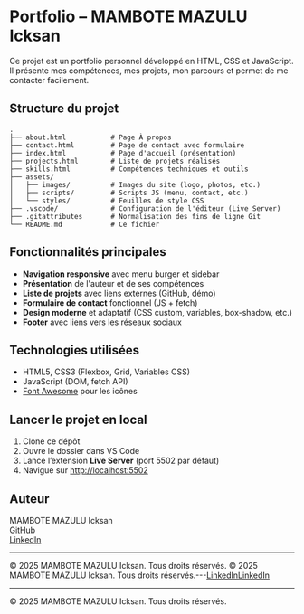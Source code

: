 # Portfolio – MAMBOTE MAZULU Icksan

Ce projet est un portfolio personnel développé en HTML, CSS et JavaScript. Il présente mes compétences, mes projets, mon parcours et permet de me contacter facilement.

## Structure du projet

```
.
├── about.html           # Page À propos
├── contact.html         # Page de contact avec formulaire
├── index.html           # Page d'accueil (présentation)
├── projects.html        # Liste de projets réalisés
├── skills.html          # Compétences techniques et outils
├── assets/
│   ├── images/          # Images du site (logo, photos, etc.)
│   ├── scripts/         # Scripts JS (menu, contact, etc.)
│   └── styles/          # Feuilles de style CSS
├── .vscode/             # Configuration de l'éditeur (Live Server)
├── .gitattributes       # Normalisation des fins de ligne Git
└── README.md            # Ce fichier
```

## Fonctionnalités principales

- **Navigation responsive** avec menu burger et sidebar
- **Présentation** de l'auteur et de ses compétences
- **Liste de projets** avec liens externes (GitHub, démo)
- **Formulaire de contact** fonctionnel (JS + fetch)
- **Design moderne** et adaptatif (CSS custom, variables, box-shadow, etc.)
- **Footer** avec liens vers les réseaux sociaux

## Technologies utilisées

- HTML5, CSS3 (Flexbox, Grid, Variables CSS)
- JavaScript (DOM, fetch API)
- [Font Awesome](https://cdnjs.cloudflare.com/ajax/libs/font-awesome/6.0.0-beta3/css/all.min.css) pour les icônes

## Lancer le projet en local

1. Clone ce dépôt
2. Ouvre le dossier dans VS Code
3. Lance l’extension **Live Server** (port 5502 par défaut)
4. Navigue sur [http://localhost:5502](http://localhost:5502)

## Auteur

MAMBOTE MAZULU Icksan  
[GitHub](https://github.com/RzigSmith/Ghost-)  
[LinkedIn](https://www.linkedin.com/in/icksan-mambote-4b0b1b1b8/)

---

© 2025 MAMBOTE MAZULU Icksan. Tous droits réservés.
© 2025 MAMBOTE MAZULU Icksan. Tous droits réservés.---[LinkedIn](https://www.linkedin.com/in/icksan-mambote-4b0b1b1b8/)[LinkedIn](https://www.linkedin.com/in/icksan-mambote-4b0b1b1b8/)

---

© 2025 MAMBOTE MAZULU Icksan. Tous droits réservés.
